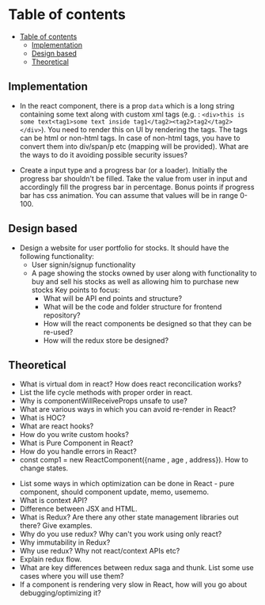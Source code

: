 # Table of contents

- [Table of contents](#table-of-contents)
  - [Implementation](#implementation)
  - [Design based](#design-based)
  - [Theoretical](#theoretical)

## Implementation

- In the react component, there is a prop `data` which is a long string containing some text along with custom xml tags (e.g. : `<div>this is some text<tag1>some text inside tag1</tag2><tag2>tag2</tag2></div>`). You need to render this on UI by rendering the tags. The tags can be html or non-html tags. In case of non-html tags, you have to convert them into div/span/p etc (mapping will be provided). What are the ways to do it avoiding possible security issues?

- Create a input type and a progress bar (or a loader). Initially the progress bar shouldn't be filled. Take the value from user in input and accordingly fill the progress bar in percentage. Bonus points if progress bar has css animation. You can assume that values will be in range 0-100.

## Design based

- Design a website for user portfolio for stocks. It should have the following functionality:
  - User signin/signup functionality
  - A page showing the stocks owned by user along with functionality to buy and sell his stocks as well as allowing him to purchase new stocks
  Key points to focus:
    - What will be API end points and structure?
    - What will be the code and folder structure for frontend repository?
    - How will the react components be designed so that they can be re-used?
    - How will the redux store be designed?

## Theoretical

- What is virtual dom in react? How does react reconcilication works?
- List the life cycle methods with proper order in react.
- Why is componentWillReceiveProps unsafe to use?
- What are various ways in which you can avoid re-render in React?
- What is HOC?
- What are react hooks?
- How do you write custom hooks?
- What is Pure Component in React?
- How do you handle errors in React?
- const comp1 = new ReactComponent({name , age , address}). How to change states.

[comment]: <> (comp1.setState comp1.setState comp1.setState all 3 in same lines)

- List some ways in which optimization can be done in React - pure component, should component update, memo, usememo.
- What is context API?
- Difference between JSX and HTML.
- What is Redux? Are there any other state management libraries out there? Give examples.
- Why do you use redux? Why can't you work using only react?
- Why immutability in Redux?
- Why use redux? Why not react/context APIs etc?
- Explain redux flow.
- What are key differences between redux saga and thunk. List some use cases where you will use them?
- If a component is rendering very slow in React, how will you go about debugging/optimizing it?
